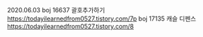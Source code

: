 2020.06.03 
boj 16637 괄호추가하기 https://todayilearnedfrom0527.tistory.com/7p
boj 17135 캐슬 디펜스 https://todayilearnedfrom0527.tistory.com/8
